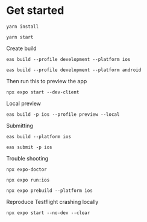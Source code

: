 # Get started

```
yarn install
```

```
yarn start
```

Create build

```
eas build --profile development --platform ios
```

```
eas build --profile development --platform android
```

Then run this to preview the app

```
npx expo start --dev-client
```

Local preview

```
eas build -p ios --profile preview --local

```

Submitting

```
eas build --platform ios
```

```
eas submit -p ios
```

Trouble shooting

```
npx expo-doctor
```

```
npx expo run:ios
```

```
npx expo prebuild --platform ios
```

Reproduce Testflight crashing locally

```
npx expo start --no-dev --clear
```
